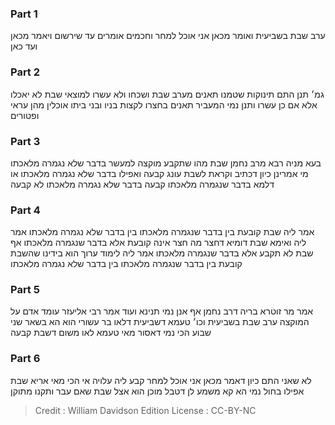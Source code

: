 
### Part 1
ערב שבת בשביעית ואומר מכאן אני אוכל למחר וחכמים אומרים עד שירשום ויאמר מכאן ועד כאן 

### Part 2
גמ׳ תנן התם תינוקות שטמנו תאנים מערב שבת ושכחו ולא עשרו למוצאי שבת לא יאכלו אלא אם כן עשרו ותנן נמי המעביר תאנים בחצרו לקצות בניו ובני ביתו אוכלין מהן עראי ופטורים 

### Part 3
בעא מניה רבא מרב נחמן שבת מהו שתקבע מוקצה למעשר בדבר שלא נגמרה מלאכתו מי אמרינן כיון דכתיב וקראת לשבת עונג קבעה ואפילו בדבר שלא נגמרה מלאכתו או דלמא בדבר שנגמרה מלאכתו קבעה בדבר שלא נגמרה מלאכתו לא קבעה 

### Part 4
אמר ליה שבת קובעת בין בדבר שנגמרה מלאכתו בין בדבר שלא נגמרה מלאכתו אמר ליה ואימא שבת דומיא דחצר מה חצר אינה קובעת אלא בדבר שנגמרה מלאכתו אף שבת לא תקבע אלא בדבר שנגמרה מלאכתו אמר ליה לימוד ערוך הוא בידינו שהשבת קובעת בין בדבר שנגמרה מלאכתו בין בדבר שלא נגמרה מלאכתו

### Part 5
אמר מר זוטרא בריה דרב נחמן אף אנן נמי תנינא ועוד אמר רבי אליעזר עומד אדם על המוקצה ערב שבת בשביעית וכו׳ טעמא דשביעית דלאו בר עשורי הוא הא בשאר שני שבוע הכי נמי דאסור מאי טעמא לאו משום דשבת קבעה 

### Part 6
לא שאני התם כיון דאמר מכאן אני אוכל למחר קבע ליה עלויה אי הכי מאי אריא שבת אפילו בחול נמי הא קא משמע לן דטבל מוכן הוא אצל שבת שאם עבר ותקנו מתוקן

>Credit : William Davidson Edition
>License : CC-BY-NC